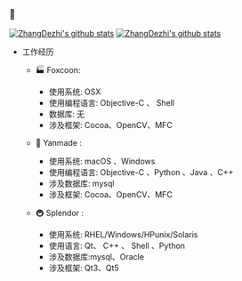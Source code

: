 ### 👋 

<!-- ![winAU](./Resource/winAU.gif) -->

[![ZhangDezhi's github stats](https://github-readme-stats.vercel.app/api?username=ZhangDezhi&show_icons=true?theme=radical)](https://github.com/ZhangDezhi/shortcuts)
[![ZhangDezhi's github stats](https://github-readme-stats.vercel.app/api?username=ZhangDezhi?theme=radical)](https://github.com/ZhangDezhi/shortcuts)


- 工作经历
  - 🏭️ Foxcoon:  
    - 使用系统: OSX  
    - 使用编程语言: Objective-C 、 Shell  
    - 数据库: 无    
    - 涉及框架: Cocoa、OpenCV、MFC  

  - 🌱 Yanmade  :  
    - 使用系统:   macOS 、Windows  
    - 使用编程语言: Objective-C 、Python 、Java 、C++  
    - 涉及数据库: mysql    
    - 涉及框架: Cocoa、OpenCV、MFC  

  - 🚇️ Splendor :  
    - 使用系统:  RHEL/Windows/HPunix/Solaris  
    - 使用语言: Qt、 C++ 、 Shell 、Python  
    - 涉及数据库:mysql、Oracle    
    - 涉及框架: Qt3、Qt5  

<!--
- 编程经历

| 时间       | 语言        | 动作                 | 重要 |
| --         | --          | --                   | --     |
| 2011/9/1   | C语言       | HelloWorld           | ⭐️️   |
| 2014/4/11  | Objective-C | HelloWorld           |      |
| 2014/5/11  | Objective-C | 上项目 (AGV中控程序) | ⭐️️   |
| 2014/5/11  | Git         | git init             | ⭐️️   |
| 2016       |             |                      |      |
| 2016/2/28  | GitHub      | hello world          |      |
| 2016/8/23  | Shell       | HelloWorld           | ⭐️️   |
| 2016/9/10  | Python      | HelloWorld           |      |
| 2016/9/18  | Perl        | 了解                 |      |
| 2016/10/4  | VBScript    | HelloWorld           |      |
| 2016/10/5  | 批处理      | HelloWorld           |      |
| 2016/9/17  | AppleScript | 简单项目             |      |
| 2016/10/30 | SQL         | HelloWorld           |      |
| 2017       |             |                      |      |
| 2017/6/19  | C++         | 直接上项目(上位机)   |      |
| 2017/6/19  | Qt5         | 系统学习             | ⭐️️   |
| 2017/7/7   | C#          | HelloWorld           |      |
| 2017/9/12  | Swift       | HelloWorld           |      |
| 2018       |             |                      |      |
| 2018/4/10  | Java        | 上项目 (自动化)      |      |
| 2019/6/23  | Qt3         | 上项目 (监控系统)    | ⭐️️   |
| 2019/6/23  | C++         | 上项目 (监控系统)    | ⭐️️   |
| 2019/7/23  | DokuWiki    | 上项目 (监控系统)    |      |
| 2019/10/20 | 批处理      | 上项目 (工具开发)    | ⭐️️   |
| 2020/3/3   | Docker      | macOS HelloDocker    |      |
| 2020/3/20  | Python      | 上项目(工具开发)     |      |


-->


<!--
**ZhangDezhi/ZhangDezhi** is a ✨ _special_ ✨ repository because its `README.md` (this file) appears on your GitHub profile.

Here are some ideas to get you started:

- 🔭 I’m currently working on ...
- 🌱 I’m currently learning ...
- 👯 I’m looking to collaborate on ...
- 🤔 I’m looking for help with ...
- 💬 Ask me about ...
- 📫 How to reach me: ...
- 😄 Pronouns: ...
- ⚡ Fun fact: ...
-->
